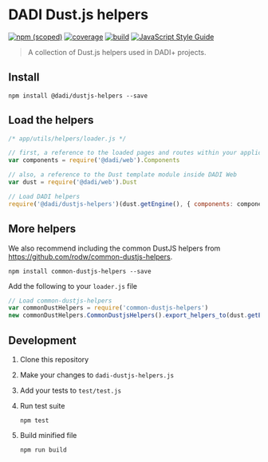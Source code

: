 # DADI Dust.js helpers

[![npm (scoped)](https://img.shields.io/npm/v/@dadi/dustjs-helpers.svg?maxAge=10800&style=flat-square)](https://www.npmjs.com/package/@dadi/dustjs-helpers)
[![coverage](https://img.shields.io/badge/coverage-67%25-yellow.svg?style=flat-square)](https://github.com/dadi/dustjs-helpers)
[![build](http://ci.dadi.technology/dadi/dustjs-helpers/badge?branch=master&service=shield)](http://ci.dadi.technology/dadi/dustjs-helpers)
[![JavaScript Style Guide](https://img.shields.io/badge/code%20style-standard-brightgreen.svg?style=flat-square)](http://standardjs.com/)

> A collection of Dust.js helpers used in DADI+ projects.

## Install

```
npm install @dadi/dustjs-helpers --save
```

## Load the helpers

```js
/* app/utils/helpers/loader.js */

// first, a reference to the loaded pages and routes within your application
var components = require('@dadi/web').Components

// also, a reference to the Dust template module inside DADI Web
var dust = require('@dadi/web').Dust

// Load DADI helpers
require('@dadi/dustjs-helpers')(dust.getEngine(), { components: components })
```

## More helpers

We also recommend including the common DustJS helpers from https://github.com/rodw/common-dustjs-helpers.

```
npm install common-dustjs-helpers --save
```

Add the following to your `loader.js` file

```js
// Load common-dustjs-helpers
var commonDustHelpers = require('common-dustjs-helpers')
new commonDustHelpers.CommonDustjsHelpers().export_helpers_to(dust.getEngine())
```

## Development

1. Clone this repository

2. Make your changes to `dadi-dustjs-helpers.js`

3. Add your tests to `test/test.js`

4. Run test suite

   ```
   npm test
   ```

5. Build minified file

   ```
   npm run build
   ```
